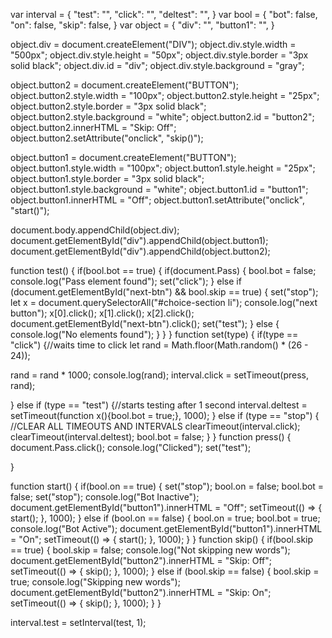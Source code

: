 var interval = {
"test": "",
"click": "",
"deltest": "",
}
var bool = {
"bot": false,
"on": false,
"skip": false,
}
var object = {
"div": "",
"button1": "",
}

object.div = document.createElement("DIV");
object.div.style.width = "500px";
object.div.style.height = "50px";
object.div.style.border = "3px solid black";
object.div.id = "div";
object.div.style.background = "gray";

object.button2 = document.createElement("BUTTON");
object.button2.style.width = "100px";
object.button2.style.height = "25px";
object.button2.style.border = "3px solid black";
object.button2.style.background = "white";
object.button2.id = "button2";
object.button2.innerHTML = "Skip: Off";
object.button2.setAttribute("onclick", "skip()");

object.button1 = document.createElement("BUTTON");
object.button1.style.width = "100px";
object.button1.style.height = "25px";
object.button1.style.border = "3px solid black";
object.button1.style.background = "white";
object.button1.id = "button1";
object.button1.innerHTML = "Off";
object.button1.setAttribute("onclick", "start()");

document.body.appendChild(object.div);
document.getElementById("div").appendChild(object.button1);
document.getElementById("div").appendChild(object.button2);

function test() {
if(bool.bot == true) {
if(document.Pass) {
bool.bot = false;
console.log("Pass element found");
set("click");
} else if (document.getElementById("next-btn") && bool.skip == true) {
set("stop");
let x = document.querySelectorAll("#choice-section li");
console.log("next button");
x[0].click();
x[1].click();
x[2].click();
document.getElementById("next-btn").click();
set("test");
} else {
console.log("No elements found");
}
}
} function set(type) {
if(type == "click") {//waits time to click
let rand = Math.floor(Math.random() * (26 - 24));

rand = rand * 1000;
console.log(rand);
interval.click = setTimeout(press, rand);

} else if (type == "test") {//starts testing after 1 second
interval.deltest = setTimeout(function x(){bool.bot = true;}, 1000);
} else if (type == "stop") { //CLEAR ALL TIMEOUTS AND INTERVALS
clearTimeout(interval.click);
clearTimeout(interval.deltest);
bool.bot = false;
}
} function press() {
document.Pass.click();
console.log("Clicked");
set("test");

}


function start() {
if(bool.on == true) {
set("stop");
bool.on = false;
bool.bot = false;
set("stop");
console.log("Bot Inactive");
document.getElementById("button1").innerHTML = "Off";
setTimeout(() => {  start(); }, 1000);
} else if (bool.on == false) {
bool.on = true;
bool.bot = true;
console.log("Bot Active");
document.getElementById("button1").innerHTML = "On";
setTimeout(() => {  start(); }, 1000);
}
} function skip() {
if(bool.skip == true) {
bool.skip = false;
console.log("Not skipping new words");
document.getElementById("button2").innerHTML = "Skip: Off";
setTimeout(() => {  skip(); }, 1000);
} else if (bool.skip == false) {
bool.skip = true;
console.log("Skipping new words");
document.getElementById("button2").innerHTML = "Skip: On";
setTimeout(() => {  skip(); }, 1000);
}
}

interval.test = setInterval(test, 1);

